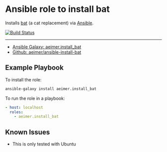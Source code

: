 # Ansible role to install bat
Installs [bat](https://github.com/sharkdp/bat) (a cat replacement) via [Ansible](https://ansible.com).

[![Build Status](https://travis-ci.org/aeimer/ansible-install-bat.svg?branch=master)](https://travis-ci.org/aeimer/ansible-install-bat)

---

- [Ansible Galaxy: aeimer.install_bat](https://galaxy.ansible.com/aeimer/install_bat)
- [Github: aeimer/ansible-install-bat](https://github.com/aeimer/ansible-install-bat)

<!--
## Variables
| Name | Default Value | Description |
| ---- | ------------- | ----------- |
|  |  |  |
-->

## Example Playbook
To install the role:
```bash
ansible-galaxy install aeimer.install_bat
```

To run the role in a playbook:
```yaml
- host: localhost
  roles:
    - aeimer.install_bat
```

## Known Issues
- This is only tested with Ubuntu
